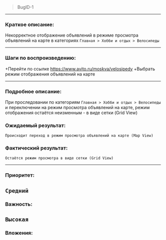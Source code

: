 >BugID-1
___
### Краткое описание:

Некорректное отображение объявлений 
в режиме просмотра объявлений на карте в категориях 
`Главная > Хобби и отдых > Велосипеды`
___
### Шаги по воспроизведению:

+Перейти по ссылке https://www.avito.ru/moskva/velosipedy
+Выбрать режим отображения объявлений на карте
___
### Подробное описание:

При проследовании по категориям `Главная > Хобби и отдых > Велосипеды`
 и переключении на режим просмотра объявлений на карте, 
 режим отображения остаётся неизменным - в виде сетки (Grid View)

### Ожидаемый результат:

    Происходит переход в режим просмотра объявлений на карте (Map View)

### Фактический результат:

    Остаётся режим просмотра в виде сетки (Grid View)
___
        
### Приоритет:

## `Средний`

### Важность:

## `Высокая`

### Вложения:

